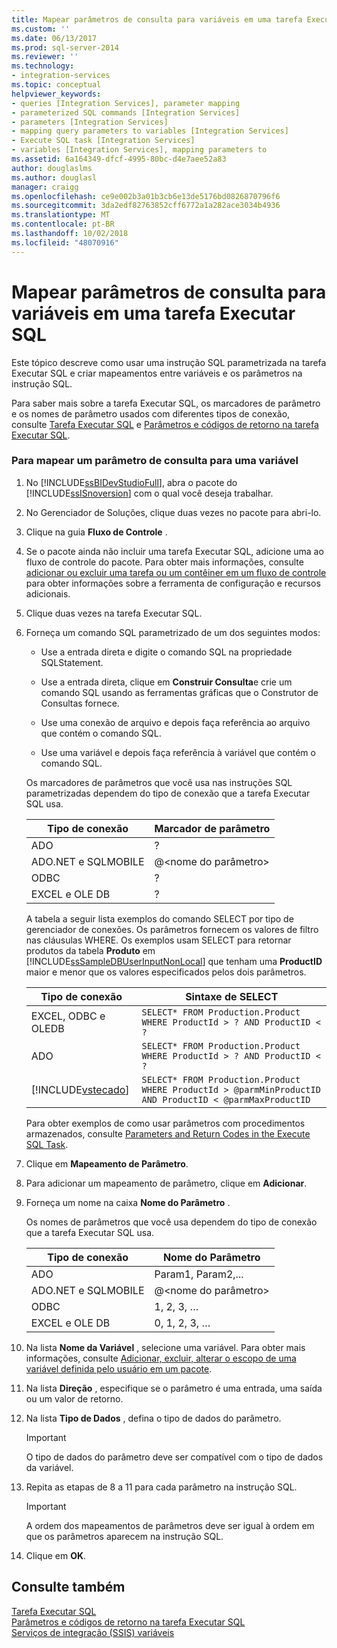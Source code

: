 ```yaml
---
title: Mapear parâmetros de consulta para variáveis em uma tarefa Executar SQL | Microsoft Docs
ms.custom: ''
ms.date: 06/13/2017
ms.prod: sql-server-2014
ms.reviewer: ''
ms.technology:
- integration-services
ms.topic: conceptual
helpviewer_keywords:
- queries [Integration Services], parameter mapping
- parameterized SQL commands [Integration Services]
- parameters [Integration Services]
- mapping query parameters to variables [Integration Services]
- Execute SQL task [Integration Services]
- variables [Integration Services], mapping parameters to
ms.assetid: 6a164349-dfcf-4995-80bc-d4e7aee52a83
author: douglaslms
ms.author: douglasl
manager: craigg
ms.openlocfilehash: ce9e002b3a01b3cb6e13de5176bd0826870796f6
ms.sourcegitcommit: 3da2edf82763852cff6772a1a282ace3034b4936
ms.translationtype: MT
ms.contentlocale: pt-BR
ms.lasthandoff: 10/02/2018
ms.locfileid: "48070916"
---
```

# <a name="map-query-parameters-to-variables-in-an-execute-sql-task"></a>Mapear parâmetros de consulta para variáveis em uma tarefa Executar SQL
  Este tópico descreve como usar uma instrução SQL parametrizada na tarefa Executar SQL e criar mapeamentos entre variáveis e os parâmetros na instrução SQL.  
  
 Para saber mais sobre a tarefa Executar SQL, os marcadores de parâmetro e os nomes de parâmetro usados com diferentes tipos de conexão, consulte [Tarefa Executar SQL](control-flow/execute-sql-task.md) e [Parâmetros e códigos de retorno na tarefa Executar SQL](../../2014/integration-services/parameters-and-return-codes-in-the-execute-sql-task.md).  
  
### <a name="to-map-a-query-parameter-to-a-variable"></a>Para mapear um parâmetro de consulta para uma variável  
  
1.  No [!INCLUDE[ssBIDevStudioFull](../includes/ssbidevstudiofull-md.md)], abra o pacote do [!INCLUDE[ssISnoversion](../includes/ssisnoversion-md.md)] com o qual você deseja trabalhar.  
  
2.  No Gerenciador de Soluções, clique duas vezes no pacote para abri-lo.  
  
3.  Clique na guia **Fluxo de Controle** .  
  
4.  Se o pacote ainda não incluir uma tarefa Executar SQL, adicione uma ao fluxo de controle do pacote. Para obter mais informações, consulte [adicionar ou excluir uma tarefa ou um contêiner em um fluxo de controle](control-flow/add-or-delete-a-task-or-a-container-in-a-control-flow.md)  
  para obter informações sobre a ferramenta de configuração e recursos adicionais.  
  
5.  Clique duas vezes na tarefa Executar SQL.  
  
6.  Forneça um comando SQL parametrizado de um dos seguintes modos:  
  
    -   Use a entrada direta e digite o comando SQL na propriedade SQLStatement.  
  
    -   Use a entrada direta, clique em **Construir Consulta**e crie um comando SQL usando as ferramentas gráficas que o Construtor de Consultas fornece.  
  
    -   Use uma conexão de arquivo e depois faça referência ao arquivo que contém o comando SQL.  
  
    -   Use uma variável e depois faça referência à variável que contém o comando SQL.  
  
     Os marcadores de parâmetros que você usa nas instruções SQL parametrizadas dependem do tipo de conexão que a tarefa Executar SQL usa.  
  
    |Tipo de conexão|Marcador de parâmetro|  
    |---------------------|----------------------|  
    |ADO|?|  
    |ADO.NET e SQLMOBILE|@\<nome do parâmetro>|  
    |ODBC|?|  
    |EXCEL e OLE DB|?|  
  
     A tabela a seguir lista exemplos do comando SELECT por tipo de gerenciador de conexões. Os parâmetros fornecem os valores de filtro nas cláusulas WHERE. Os exemplos usam SELECT para retornar produtos da tabela **Produto** em [!INCLUDE[ssSampleDBUserInputNonLocal](../includes/sssampledbuserinputnonlocal-md.md)] que tenham uma **ProductID** maior e menor que os valores especificados pelos dois parâmetros.  
  
    |Tipo de conexão|Sintaxe de SELECT|  
    |---------------------|-------------------|  
    |EXCEL, ODBC e OLEDB|`SELECT* FROM Production.Product WHERE ProductId > ? AND ProductID < ?`|  
    |ADO|`SELECT* FROM Production.Product WHERE ProductId > ? AND ProductID < ?`|  
    |[!INCLUDE[vstecado](../includes/vstecado-md.md)]|`SELECT* FROM Production.Product WHERE ProductId > @parmMinProductID AND ProductID < @parmMaxProductID`|  
  
     Para obter exemplos de como usar parâmetros com procedimentos armazenados, consulte [Parameters and Return Codes in the Execute SQL Task](../../2014/integration-services/parameters-and-return-codes-in-the-execute-sql-task.md).  
  
7.  Clique em **Mapeamento de Parâmetro**.  
  
8.  Para adicionar um mapeamento de parâmetro, clique em **Adicionar**.  
  
9. Forneça um nome na caixa **Nome do Parâmetro** .  
  
     Os nomes de parâmetros que você usa dependem do tipo de conexão que a tarefa Executar SQL usa.  
  
    |Tipo de conexão|Nome do Parâmetro|  
    |---------------------|--------------------|  
    |ADO|Param1, Param2,...|  
    |ADO.NET e SQLMOBILE|@\<nome do parâmetro>|  
    |ODBC|1, 2, 3, …|  
    |EXCEL e OLE DB|0, 1, 2, 3, …|  
  
10. Na lista **Nome da Variável** , selecione uma variável. Para obter mais informações, consulte [Adicionar, excluir, alterar o escopo de uma variável definida pelo usuário em um pacote](../../2014/integration-services/add-delete-change-scope-of-user-defined-variable-in-a-package.md).  
  
11. Na lista **Direção** , especifique se o parâmetro é uma entrada, uma saída ou um valor de retorno.  
  
12. Na lista **Tipo de Dados** , defina o tipo de dados do parâmetro.  
  
    > [!IMPORTANT]  
    >  O tipo de dados do parâmetro deve ser compatível com o tipo de dados da variável.  
  
13. Repita as etapas de 8 a 11 para cada parâmetro na instrução SQL.  
  
    > [!IMPORTANT]  
    >  A ordem dos mapeamentos de parâmetros deve ser igual à ordem em que os parâmetros aparecem na instrução SQL.  
  
14. Clique em **OK**.  
  
## <a name="see-also"></a>Consulte também  
 [Tarefa Executar SQL](control-flow/execute-sql-task.md)   
 [Parâmetros e códigos de retorno na tarefa Executar SQL](../../2014/integration-services/parameters-and-return-codes-in-the-execute-sql-task.md)   
 [Serviços de integração &#40;SSIS&#41; variáveis](integration-services-ssis-variables.md)  
  
  
